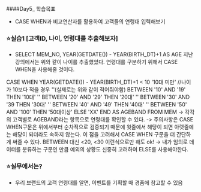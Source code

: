 ####Day5_ 학습목표
- CASE WHEN과 비교연산자를 활용하여 고객들의 연령대 입력해보기


### ⭐실습1 [고객ID, 나이, 연령대를 추출해보자]
- SELECT MEM_NO, YEAR(GETDATE()) - YEAR(BIRTH_DT)+1 AS AGE
지난 강의에서는 위와 같이 나이를 추출했었다.
연령대를 구분하기 위해서 CASE WHEN을 사용해줄 것이다.

CASE WHEN YEAR(GETDATE()) - YEAR(BIRTH_DT)+1 < 10 '10대 미만' //나이가 10보다 적을 경우
''(실제로는 위와 같이 적어줘야함) BETWEEN '10' AND '19' THEN '10대'
'' BETWEEN '20' AND '29' THEN '20대'
'' BETWEEN '30' AND '39 THEN '30대'
'' BETWEEN '40' AND '49' THEN '40대'
'' BETWEEN '50' AND '100' THEN '50대이상'
ELSE 'XX'
END AS AGEBAND
FROM MEM
-> 각각의 고객별로 AGEBAND라는 항목으로 연령대를 확인할 수 있다.
-> 주의사항은 CASE WHEN구문은 위에서부터 순차적으로 검증되기 때문에 윗줄에서 해당이 되면
아랫줄에는 해당이 되더라도 속하지 않는다. 이 점을 고려해서 CASE WHEN 구문을 더 간단하게 써줄 수 있다.
BETWEEN 대신 <20, <30 이런식으로만 해도 ok!
-> 내가 임의로 데이터를 분류하는 구문인 만큼 예외의 상황도 신중히 고려하여 ELSE를 사용해야한다.

### ⭐실무에서는?
- 우리 브랜드의 고객 연령대를 알면, 이벤트를 기획할 때 경품에 참고할 수 있음
